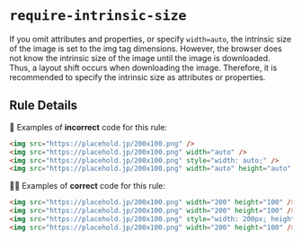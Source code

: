 # `require-intrinsic-size`

If you omit attributes and properties, or specify `width=auto`, the intrinsic size of the image is set to the img tag dimensions. However, the browser does not know the intrinsic size of the image until the image is downloaded. Thus, a layout shift occurs when downloading the image. Therefore, it is recommended to specify the intrinsic size as attributes or properties.

## Rule Details

:no_good: Examples of **incorrect** code for this rule:

```html
<img src="https://placehold.jp/200x100.png" />
<img src="https://placehold.jp/200x100.png" width="auto" />
<img src="https://placehold.jp/200x100.png" style="width: auto;" />
<img src="https://placehold.jp/200x100.png" width="auto" height="auto" />
```

:ok_woman: Examples of **correct** code for this rule:

```html
<img src="https://placehold.jp/200x100.png" width="200" height="100" />
<img src="https://placehold.jp/200x100.png" width="200" height="100" />
<img src="https://placehold.jp/200x100.png" style="width: 200px; height: 100px" />
<img src="https://placehold.jp/200x100.png" width="200" height="100" />
```

